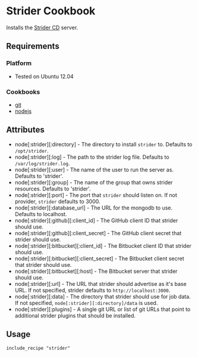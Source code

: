 Strider Cookbook
================

Installs the [Strider CD][strider] server.

## Requirements

### Platform

 + Tested on Ubuntu 12.04

### Cookbooks

 + [git](https://github.com/mdxp/nodejs-cookbook)
 + [nodejs](https://github.com/mdxp/nodejs-cookbook)

## Attributes

 + node[:strider][:directory] - The directory to install `strider` to. Defaults
    to `/opt/strider`.
 + node[:strider][:log] - The path to the strider log file. Defaults to
    `/var/log/strider.log`.
 + node[:strider][:user] - The name of the user to run the server as. Defaults
    to 'strider'.
 + node[:strider][:group] - The name of the group that owns strider resources.
    Defaults to 'strider'.
 + node[:strider][:port] - The port that `strider` should listen on. If not
    provider, `strider` defaults to 3000.
 + node[:strider][:database_url] - The URL for the mongodb to use. Defaults to
    localhost.
 + node[:strider][:github][:client_id] - The GitHub client ID that strider
    should use.
 + node[:strider][:github][:client_secret] - The GitHub client secret that
    strider should use.
 + node[:strider][:bitbucket][:client_id] - The Bitbucket client ID that strider
    should use.
 + node[:strider][:bitbucket][:client_secret] - The Bitbucket client secret that
    strider should use.
 + node[:strider][:bitbucket][:host] - The Bitbucket server that strider should
    use.
 + node[:strider][:url] - The URL that strider should advertise as it's base
    URL. If not specified, strider defaults to `http://localhost:3000`.
 + node[:strider][:data] - The directory that strider should use for job data.
    If not specified, `node[:strider][:directory]/data` is used.
 + node[:strider][:plugins] - A single git URL or list of git URLs that point to
    additional strider plugins that should be installed.

## Usage

    include_recipe "strider"

[strider]: "https://github.com/Strider-CD/strider" "Strider"
